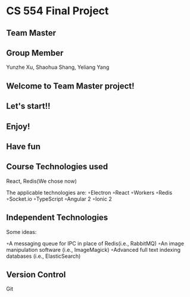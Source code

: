 # CS 554 Final Project
## Team Master
## Group Member

Yunzhe Xu, Shaohua Shang, Yeliang Yang
## Welcome to Team Master project!

## Let's start!!
## Enjoy!
## Have fun

## Course Technologies used

React, Redis(We chose now)

The applicable technologies are:
◦Electron
◦React
◦Workers
◦Redis
◦Socket.io
◦TypeScript
◦Angular 2
◦Ionic 2

## Independent Technologies

Some ideas:

◦A messaging queue for IPC in place of Redis(i.e., RabbitMQ)
◦An image manipulation software (i.e., ImageMagick)
◦Advanced full text indexing databases (i.e., ElasticSearch)

## Version Control

Git

